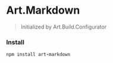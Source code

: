 # Art.Markdown

> Initialized by Art.Build.Configurator

### Install

```coffeescript
npm install art-markdown
```